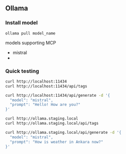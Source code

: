 ## Ollama

### Install model

`ollama pull model_name`

models supporting MCP

- mistral
-

### Quick testing

```bash
curl http://localhost:11434
curl http://localhost:11434/api/tags

curl http://localhost:11434/api/generate -d '{
  "model": "mistral",
  "prompt": "Hello! How are you?"
}'
```

```bash
curl http://ollama.staging.local
curl http://ollama.staging.local/api/tags

curl http://ollama.staging.local/api/generate -d '{
  "model": "mistral",
  "prompt": "How is weather in Ankara now?"
}'
```
